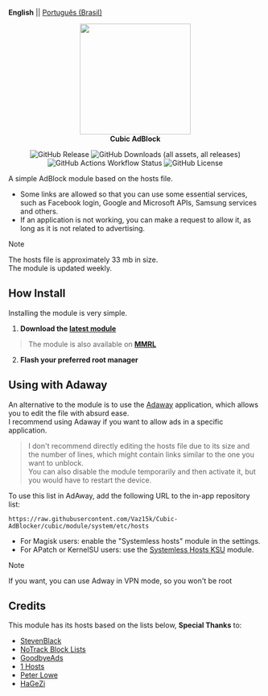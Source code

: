 **English** || [Português (Brasil)](README_PT.md)

<p align="center">
  <img width="220" height="auto" src="cubic_logo.png">
    <br/><strong>Cubic AdBlock</strong></b>
</p>

<p align="center">
  <img alt="GitHub Release" src="https://img.shields.io/github/v/release/Vaz15K/Cubic-AdBlock">
  <img alt="GitHub Downloads (all assets, all releases)" src="https://img.shields.io/github/downloads/Vaz15K/Cubic-AdBlock/total">
  <img alt="GitHub Actions Workflow Status" src="https://img.shields.io/github/actions/workflow/status/Vaz15K/Cubic-AdBlock/update_hosts.yml">
  <img alt="GitHub License" src="https://img.shields.io/github/license/Vaz15K/Cubic-AdBlock">
</p>

A simple AdBlock module based on the hosts file.

- Some links are allowed so that you can use some essential services, such as Facebook login, Google and Microsoft APIs, Samsung services and others.
- If an application is not working, you can make a request to allow it, as long as it is not related to advertising.

> [!NOTE]
> The hosts file is approximately 33 mb in size. \
> The module is updated weekly.

## How Install
Installing the module is very simple.

1. **Download the [latest module](https://github.com/Vaz15k/Cubic-AdBlocker/releases)**
> The module is also available on [**MMRL**](https://mmrl.dergoogler.com/?module=cubic-adblock)
2. **Flash your preferred root manager**

## Using with Adaway
An alternative to the module is to use the [Adaway](https://adaway.org) application, which allows you to edit the file with absurd ease. \
I recommend using Adaway if you want to allow ads in a specific application.

> I don't recommend directly editing the hosts file due to its size and the number of lines, which might contain links similar to the one you want to unblock. \
> You can also disable the module temporarily and then activate it, but you would have to restart the device.

To use this list in AdAway, add the following URL to the in-app repository list:
```
https://raw.githubusercontent.com/Vaz15k/Cubic-AdBlocker/cubic/module/system/etc/hosts
```
- For Magisk users: enable the "Systemless hosts" module in the settings.
- For APatch or KernelSU users: use the [Systemless Hosts KSU](https://github.com/symbuzzer/systemless-hosts-KernelSU-module) module.

> [!NOTE]
> If you want, you can use Adway in VPN mode, so you won't be root

## Credits
This module has its hosts based on the lists below, **Special Thanks** to:

- [StevenBlack](https://github.com/StevenBlack/hosts)
- [NoTrack Block Lists](https://gitlab.com/quidsup/notrack-blocklists)
- [GoodbyeAds](https://github.com/jerryn70/GoodbyeAds)
- [1 Hosts](https://o0.pages.dev)
- [Peter Lowe](https://pgl.yoyo.org/adservers)
- [HaGeZi](https://github.com/hagezi/dns-blocklists)
